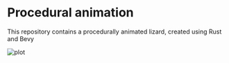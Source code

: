 # Procedural animation

This repository contains a procedurally animated lizard, created using Rust and Bevy 

![plot](./images/proc_animation_lizard.gif)
